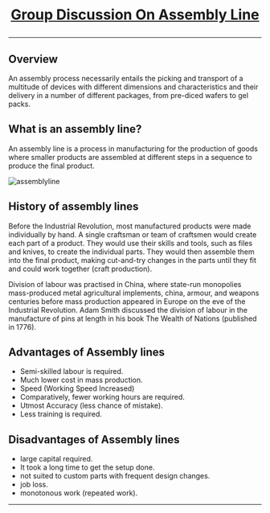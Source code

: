 # <ins><p align="center"> Group Discussion On Assembly Line</p>
___
## Overview
An assembly process necessarily entails the picking and transport of a multitude of devices with different dimensions and characteristics and their delivery in a number of different packages, from pre-diced wafers to gel packs.

## What is an assembly line?
An assembly line is a process in manufacturing for the production of goods where smaller products are assembled at different steps in a sequence to produce the final product.

![assemblyline](assemblyline.png)

## History of assembly lines
Before the Industrial Revolution, most manufactured products were made individually by hand. A single craftsman or team of craftsmen would create each part of a product. They would use their skills and tools, such as files and knives, to create the individual parts. They would then assemble them into the final product, making cut-and-try changes in the parts until they fit and could work together (craft production).

Division of labour was practised in China, where state-run monopolies mass-produced metal agricultural implements, china, armour, and weapons centuries before mass production appeared in Europe on the eve of the Industrial Revolution. Adam Smith discussed the division of labour in the manufacture of pins at length in his book The Wealth of Nations (published in 1776).

## Advantages of Assembly lines

- Semi-skilled labour is required.
- Much lower cost in mass production.
- Speed (Working Speed Increased)
- Comparatively, fewer working hours are required.
- Utmost Accuracy (less chance of mistake).
- Less training is required.
  
## Disadvantages of Assembly lines

- large capital required.
- It took a long time to get the setup done.
- not suited to custom parts with frequent design changes.
- job loss.
- monotonous work (repeated work).

___






